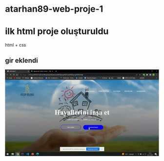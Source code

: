 # atarhan89-web-proje-1

<h1> ilk html proje oluşturuldu </h1>

html + css

<h2> gir eklendi</h2>

![](screen.gif)
